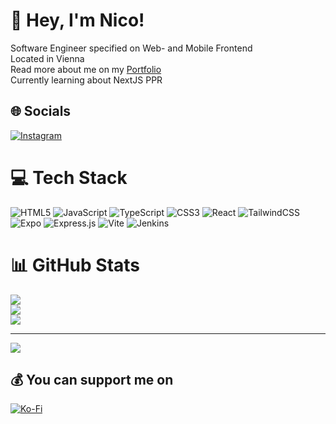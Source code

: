# 👋 Hey, I'm Nico!
Software Engineer specified on Web- and Mobile Frontend<br>Located in Vienna<br> Read more about me on my [Portfolio](https://roomman.at/)<br>Currently learning about NextJS PPR


## 🌐 Socials
[![Instagram](https://img.shields.io/badge/Instagram-%23E4405F.svg?logo=Instagram&logoColor=white)](https://instagram.com/n1co.z13) 

# 💻 Tech Stack
![HTML5](https://img.shields.io/badge/html5-%23E34F26.svg?style=for-the-badge&logo=html5&logoColor=white) ![JavaScript](https://img.shields.io/badge/javascript-%23323330.svg?style=for-the-badge&logo=javascript&logoColor=%23F7DF1E) ![TypeScript](https://img.shields.io/badge/typescript-%23007ACC.svg?style=for-the-badge&logo=typescript&logoColor=white) ![CSS3](https://img.shields.io/badge/css3-%231572B6.svg?style=for-the-badge&logo=css3&logoColor=white) ![React](https://img.shields.io/badge/react-%2320232a.svg?style=for-the-badge&logo=react&logoColor=%2361DAFB) ![TailwindCSS](https://img.shields.io/badge/tailwindcss-%2338B2AC.svg?style=for-the-badge&logo=tailwind-css&logoColor=white) ![Expo](https://img.shields.io/badge/expo-1C1E24?style=for-the-badge&logo=expo&logoColor=#D04A37) ![Express.js](https://img.shields.io/badge/express.js-%23404d59.svg?style=for-the-badge&logo=express&logoColor=%2361DAFB) ![Vite](https://img.shields.io/badge/vite-%23646CFF.svg?style=for-the-badge&logo=vite&logoColor=white) ![Jenkins](https://img.shields.io/badge/jenkins-%232C5263.svg?style=for-the-badge&logo=jenkins&logoColor=white)
# 📊 GitHub Stats
![](https://github-readme-stats.vercel.app/api?username=13nico01&theme=dark&hide_border=false&include_all_commits=false&count_private=true)<br/>
![](https://nirzak-streak-stats.vercel.app/?user=13nico01&theme=dark&hide_border=false)<br/>
![](https://github-readme-stats.vercel.app/api/top-langs/?username=13nico01&theme=dark&hide_border=false&include_all_commits=false&count_private=true&layout=compact)

---
[![](https://visitcount.itsvg.in/api?id=13nico01&icon=0&color=0)](https://visitcount.itsvg.in)

  ## 💰 You can support me on
  [![Ko-Fi](https://img.shields.io/badge/Ko--fi-F16061?style=for-the-badge&logo=ko-fi&logoColor=white)](https://ko-fi.com/13nico01) 

  
